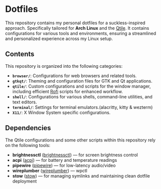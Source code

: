 # Dotfiles

This repository contains my personal dotfiles for a suckless-inspired approach.
Specifically tailored for **Arch Linux** and the [Qtile](<(https://qtile.org/)>).
It contains configurations for various tools and environments, ensuring
a streamlined and personalized experience across my Linux setup.

## Contents

This repository is organized into the following categories:

- **`browser/`**: Configurations for web browsers and related tools.
- **`gtkqt/`**: Theming and configuration files for GTK and Qt applications.
- **`qtile/`**: Custom configurations and scripts for the
  window manager, including efficient [Rofi](https://github.com/davatorium/rofi)
  scripts for enhanced workflow.
- **`shell/`**: Configurations for various shells, command-line utilities,
  and text editors.
- **`terminal/`**: Settings for terminal emulators.(alacritty, kitty & wezterm)
- **`X11/`**: X Window System specific configurations.

## Dependencies

The Qtile configurations and some other scripts within this repository rely
on the following tools:

- **brightnessctl** ([brightnessctl](https://github.com/Hummer12007/brightnessctl))
  — for screen brightness control
- **acpi** ([acpi](https://sourceforge.net/projects/acpiclient/))
  — for battery and temperature readings
- **pipewire** ([pipewire](https://pipewire.org)) — for low-latency audio/video
- **wireplumber** ([wireplumber](https://gitlab.freedesktop.org/pipewire/wireplumber))
  — wpctl
- **stow** ([stow](https://www.gnu.org/software/stow/)) — for managing symlinks and
  maintaining clean dotfile deployment
